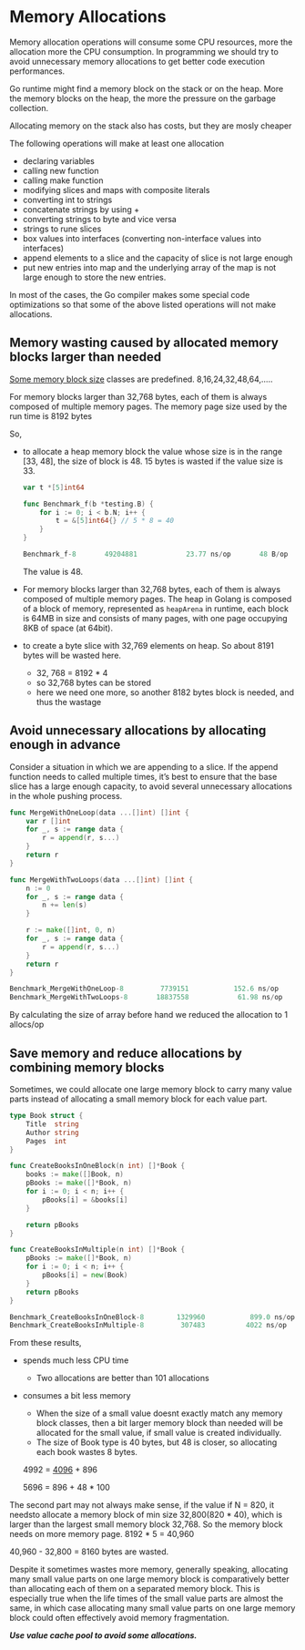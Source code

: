 # Memory Allocations

Memory allocation operations will consume some CPU resources, more the allocation more the CPU consumption. In programming we should try to avoid unnecessary memory allocations to get better code execution performances.

Go runtime might find a memory block on the stack or on the heap. More the memory blocks on the heap, the more the pressure on the garbage collection.

Allocating memory on the stack also has costs, but they are mosly cheaper

The following operations will make at least one allocation

- declaring variables
- calling new function
- calling make function
- modifying slices and maps with composite literals
- converting int to strings
- concatenate strings by using +
- converting strings to byte and vice versa
- strings to rune slices
- box values into interfaces (converting non-interface values into interfaces)
- append elements to a slice and the capacity of slice is not large enough
- put new entries into map and the underlying array of the map is not large enough to store the new entries.

In most of the cases, the Go compiler makes some special code optimizations so that some of the above listed operations will not make allocations.

## Memory wasting caused by allocated memory blocks larger than needed

[Some memory block size](https://github.com/golang/go/blob/master/src/runtime/sizeclasses.go) classes are predefined. 8,16,24,32,48,64,…..

For memory blocks larger than 32,768 bytes, each of them is always composed of multiple memory pages. The memory page size used by the run time is 8192 bytes

So, 

- to allocate a heap memory block the value whose size is in the range [33, 48], the size of block is 48. 15 bytes is wasted if the value size is 33.
    
    ```go
    var t *[5]int64
    
    func Benchmark_f(b *testing.B) {
    	for i := 0; i < b.N; i++ {
    		t = &[5]int64{} // 5 * 8 = 40
    	}
    }
    
    Benchmark_f-8   	49204881	        23.77 ns/op	      48 B/op	       1 allocs/op
    ```
    
    The value is 48.
    
- For memory blocks larger than 32,768 bytes, each of them is always composed of multiple memory pages. The heap in Golang is composed of a block of memory, represented as `heapArena` in runtime, each block is 64MB in size and consists of many pages, with one page occupying 8KB of space (at 64bit).
- to create a byte slice with 32,769 elements on heap. So about 8191 bytes will be wasted here.
    - 32, 768 = 8192 * 4
    - so 32,768 bytes can be stored
    - here we need one more, so another 8182 bytes block is needed, and thus the wastage

## Avoid unnecessary allocations by allocating enough in advance

Consider a situation in which we are appending to a slice. If the append function needs to called multiple times, it’s best to ensure that the base slice has a large enough capacity, to avoid several unnecessary allocations in the whole pushing process.

```go
func MergeWithOneLoop(data ...[]int) []int {
	var r []int
	for _, s := range data {
		r = append(r, s...)
	}
	return r
}

func MergeWithTwoLoops(data ...[]int) []int {
	n := 0
	for _, s := range data {
		n += len(s)
	}

	r := make([]int, 0, n)
	for _, s := range data {
		r = append(r, s...)
	}
	return r
}

Benchmark_MergeWithOneLoop-8    	 7739151	       152.6 ns/op	     352 B/op	       4 allocs/op
Benchmark_MergeWithTwoLoops-8   	18837558	        61.98 ns/op	     176 B/op	       1 allocs/op
```

By calculating the size of array before hand we reduced the allocation to 1 allocs/op 

## Save memory and reduce allocations by combining memory blocks

Sometimes, we could allocate one large memory block to carry many value parts instead of allocating a small memory block for each value part.

```go
type Book struct {
	Title  string
	Author string
	Pages  int
}

func CreateBooksInOneBlock(n int) []*Book {
	books := make([]Book, n)
	pBooks := make([]*Book, n)
	for i := 0; i < n; i++ {
		pBooks[i] = &books[i]
	}

	return pBooks
}

func CreateBooksInMultiple(n int) []*Book {
	pBooks := make([]*Book, n)
	for i := 0; i < n; i++ {
		pBooks[i] = new(Book)
	}
	return pBooks
}

Benchmark_CreateBooksInOneBlock-8   	 1329960	       899.0 ns/op	    4992 B/op	       2 allocs/op
Benchmark_CreateBooksInMultiple-8   	  307483	      4022 ns/op	    5696 B/op	     101 allocs/op
```

From these results,

- spends much less CPU time
    - Two allocations are better than 101 allocations
- consumes a bit less memory
    - When the size of a small value doesnt exactly match any memory block classes, then a bit larger memory block than needed will be allocated for the small value, if small value is created individually.
    - The size of Book type is 40 bytes, but 48 is closer, so allocating each book wastes 8 bytes.
    
    4992 = [4096](https://github.com/golang/go/blob/master/src/runtime/sizeclasses.go) + 896 
    
    5696 = 896 + 48 * 100
    

The second part may not always make sense, if the value if N = 820, it needsto allocate a memory block of min size 32,800(820 * 40), which is larger than the largest small memory block 32,768. So the memory block needs on more memory page. 8192 * 5 = 40,960

40,960 - 32,800 = 8160 bytes are wasted.

Despite it sometimes wastes more memory, generally speaking, allocating many small value parts on one large memory block is comparatively better than allocating each of them on a separated memory block. This is especially true when the life times of the small value parts are almost the same, in which case allocating many small value parts on one large memory block could often effectively avoid memory fragmentation.

***Use value cache pool to avoid some allocations.***
